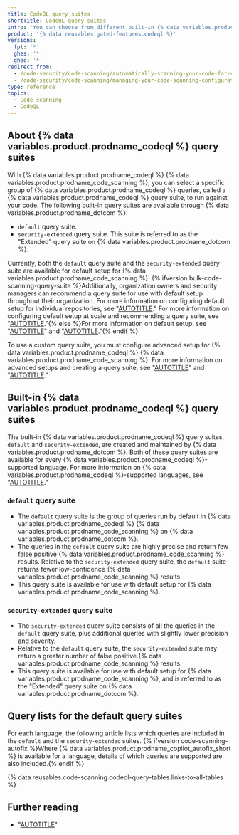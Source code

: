 ```yaml
---
title: CodeQL query suites
shortTitle: CodeQL query suites
intro: 'You can choose from different built-in {% data variables.product.prodname_codeql %} query suites to use in your {% data variables.product.prodname_codeql %} {% data variables.product.prodname_code_scanning %} setup.'
product: '{% data reusables.gated-features.codeql %}'
versions:
  fpt: '*'
  ghes: '*'
  ghec: '*'
redirect_from:
  - /code-security/code-scanning/automatically-scanning-your-code-for-vulnerabilities-and-errors/built-in-codeql-query-suites
  - /code-security/code-scanning/managing-your-code-scanning-configuration/built-in-codeql-query-suites
type: reference
topics:
  - Code scanning
  - CodeQL
---
```


## About {% data variables.product.prodname_codeql %} query suites

With {% data variables.product.prodname_codeql %} {% data variables.product.prodname_code_scanning %}, you can select a specific group of {% data variables.product.prodname_codeql %} queries, called a {% data variables.product.prodname_codeql %} query suite, to run against your code. The following built-in query suites are available through {% data variables.product.prodname_dotcom %}:

* `default` query suite.
* `security-extended` query suite. This suite is referred to as the "Extended" query suite on {% data variables.product.prodname_dotcom %}.

Currently, both the `default` query suite and the `security-extended` query suite are available for default setup for {% data variables.product.prodname_code_scanning %}. {% ifversion bulk-code-scanning-query-suite %}Additionally, organization owners and security managers can recommend a query suite for use with default setup throughout their organization. For more information on configuring default setup for individual repositories, see "[AUTOTITLE](/code-security/code-scanning/enabling-code-scanning/configuring-default-setup-for-code-scanning)." For more information on configuring default setup at scale and recommending a query suite, see "[AUTOTITLE](/code-security/code-scanning/enabling-code-scanning/configuring-default-setup-for-code-scanning-at-scale)."{% else %}For more information on default setup, see "[AUTOTITLE](/code-security/code-scanning/enabling-code-scanning/configuring-default-setup-for-code-scanning)" and "[AUTOTITLE](/code-security/code-scanning/enabling-code-scanning/configuring-default-setup-for-code-scanning-at-scale)."{% endif %}

To use a custom query suite, you must configure advanced setup for {% data variables.product.prodname_codeql %} {% data variables.product.prodname_code_scanning %}. For more information on advanced setups and creating a query suite, see "[AUTOTITLE](/code-security/code-scanning/creating-an-advanced-setup-for-code-scanning/configuring-advanced-setup-for-code-scanning#configuring-advanced-setup-for-code-scanning-with-codeql)" and "[AUTOTITLE](/code-security/codeql-cli/using-the-advanced-functionality-of-the-codeql-cli/creating-codeql-query-suites)."

## Built-in {% data variables.product.prodname_codeql %} query suites

The built-in {% data variables.product.prodname_codeql %} query suites, `default` and `security-extended`, are created and maintained by {% data variables.product.prodname_dotcom %}. Both of these query suites are available for every {% data variables.product.prodname_codeql %}-supported language. For more information on {% data variables.product.prodname_codeql %}-supported languages, see "[AUTOTITLE](/code-security/code-scanning/introduction-to-code-scanning/about-code-scanning-with-codeql#about-codeql)."

### `default` query suite

* The `default` query suite is the group of queries run by default in {% data variables.product.prodname_codeql %} {% data variables.product.prodname_code_scanning %} on {% data variables.product.prodname_dotcom %}.
* The queries in the `default` query suite are highly precise and return few false positive {% data variables.product.prodname_code_scanning %} results. Relative to the `security-extended` query suite, the `default` suite returns fewer low-confidence {% data variables.product.prodname_code_scanning %} results.
* This query suite is available for use with default setup for {% data variables.product.prodname_code_scanning %}.

### `security-extended` query suite

* The `security-extended` query suite consists of all the queries in the `default` query suite, plus additional queries with slightly lower precision and severity.
* Relative to the `default` query suite, the `security-extended` suite may return a greater number of false positive {% data variables.product.prodname_code_scanning %} results.
* This query suite is available for use with default setup for {% data variables.product.prodname_code_scanning %}, and is referred to as the "Extended" query suite on {% data variables.product.prodname_dotcom %}.

## Query lists for the default query suites

For each language, the following article lists which queries are included in the `default` and the `security-extended` suites. {% ifversion code-scanning-autofix %}Where {% data variables.product.prodname_copilot_autofix_short %} is available for a language, details of which queries are supported are also included.{% endif %}

{% data reusables.code-scanning.codeql-query-tables.links-to-all-tables %}

## Further reading

* "[AUTOTITLE](/code-security/codeql-cli/using-the-advanced-functionality-of-the-codeql-cli/creating-codeql-query-suites)"

